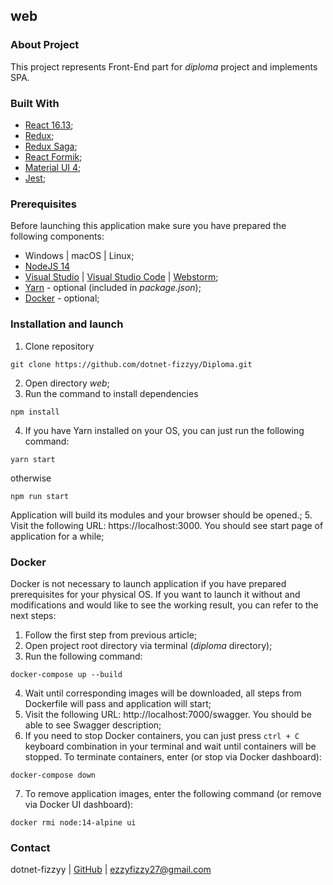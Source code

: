 ## web

### About Project

This project represents Front-End part for _diploma_ project and implements SPA.

### Built With

* [React 16.13](https://reactjs.org/);
* [Redux](https://redux.js.org/);
* [Redux Saga](https://redux-saga.js.org/);
* [React Formik](https://formik.org/overview);
* [Material UI 4](https://v4.mui.com/getting-started/installation/);
* [Jest](https://jestjs.io/);

### Prerequisites

Before launching this application make sure you have prepared the following components:

* Windows | macOS | Linux;
* [NodeJS 14](https://nodejs.org/gl/blog/release/v14.0.0/)
* [Visual Studio](https://visualstudio.microsoft.com/) | [Visual Studio Code](https://code.visualstudio.com/) | [Webstorm](https://www.jetbrains.com/webstorm/);
* [Yarn](https://yarnpkg.com/) - optional (included in _package.json_);
* [Docker](https://www.docker.com/) - optional;

### Installation and launch

1. Clone repository
```
git clone https://github.com/dotnet-fizzyy/Diploma.git
```
2. Open directory _web_;
3. Run the command to install dependencies
```
npm install
```
4. If you have Yarn installed on your OS, you can just run the following command:
```
yarn start
```
otherwise
```
npm run start
```

Application will build its modules and your browser should be opened.;
5. Visit the following URL: https://localhost:3000. You should see start page of application for a while;

### Docker

Docker is not necessary to launch application if you have prepared prerequisites for your physical OS. If you want to launch it without and modifications and would like to see the working result, you can refer to the next steps:

1. Follow the first step from previous article;
2. Open project root directory via terminal (_diploma_ directory);
3. Run the following command:
```
docker-compose up --build
```
4. Wait until corresponding images will be downloaded, all steps from Dockerfile will pass and application will start;
5. Visit the following URL: http://localhost:7000/swagger. You should be able to see Swagger description;
6. If you need to stop Docker containers, you can just press `ctrl + C` keyboard combination in your terminal and wait until containers will be stopped. To terminate containers, enter (or stop via Docker dashboard):
```
docker-compose down
```
7. To remove application images, enter the following command (or remove via Docker UI dashboard):
```
docker rmi node:14-alpine ui
```

### Contact

dotnet-fizzyy | [GitHub](https://github.com/dotnet-fizzyy) | ezzyfizzy27@gmail.com